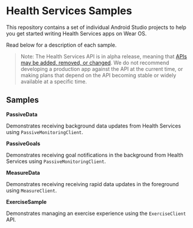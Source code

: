 Health Services Samples
======================

This repository contains a set of individual Android Studio projects to help you
get started writing Health Services apps on Wear OS.

Read below for a description of each sample.

> Note: The Health Services API is in alpha release, meaning that [APIs may be added, removed, or changed](https://developer.android.com/jetpack/androidx/versions). We do not recommend developing a production app against the API at the current time, or making plans that depend on the API becoming stable or widely available at a specific time.

Samples
-------

**PassiveData**

Demonstrates receiving background data updates from Health Services using
`PassiveMonitoringClient`.

**PassiveGoals**

Demonstrates receiving goal notifications in the background from Health
Services using `PassiveMonitoringClient`.

**MeasureData**

Demonstrates receiving receiving rapid data updates in the foreground using
`MeasureClient`.

**ExerciseSample**

Demonstrates managing an exercise experience using the `ExerciseClient` API.

